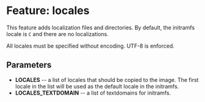 # Feature: locales

This feature adds localization files and directories. By default, the initramfs
locale is `C` and there are no localizations.

All locales must be specified without encoding. UTF-8 is enforced.

## Parameters

- **LOCALES** -- a list of locales that should be copied to the image. The first
  locale in the list will be used as the default locale in the initramfs.
- **LOCALES_TEXTDOMAIN** -- a list of textdomains for initramfs.
